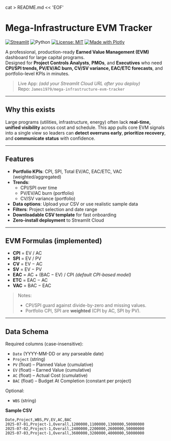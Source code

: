 cat > README.md << 'EOF'
# Mega-Infrastructure EVM Tracker

[![Streamlit](https://img.shields.io/badge/Framework-Streamlit-red.svg)](https://streamlit.io/)
![Python](https://img.shields.io/badge/Python-3.11-blue.svg)
[![License: MIT](https://img.shields.io/badge/License-MIT-green.svg)](LICENSE)
[![Made with Plotly](https://img.shields.io/badge/Charts-Plotly-informational.svg)](https://plotly.com/python/)

A professional, production-ready **Earned Value Management (EVM)** dashboard for large capital programs.  
Designed for **Project Controls Analysts**, **PMOs**, and **Executives** who need **CPI/SPI trends, PV/EV/AC burn, CV/SV variance, EAC/ETC forecasts**, and portfolio-level KPIs in minutes.

> Live App: _(add your Streamlit Cloud URL after you deploy)_  
> Repo: `James1979/mega-infrastructure-evm-tracker`

---

## Why this exists

Large programs (utilities, infrastructure, energy) often lack **real-time, unified visibility** across cost and schedule. This app pulls core EVM signals into a single view so leaders can **detect overruns early**, **prioritize recovery**, and **communicate status** with confidence.

---

## Features

- **Portfolio KPIs**: CPI, SPI, Total EV/AC, EAC/ETC, VAC (weighted/aggregated)
- **Trends**:  
  - CPI/SPI over time  
  - PV/EV/AC burn (portfolio)  
  - CV/SV variance (portfolio)
- **Data options**: Upload your CSV or use realistic sample data
- **Filters**: Project selection and date range
- **Downloadable CSV template** for fast onboarding
- **Zero-install deployment** to Streamlit Cloud

---

## EVM Formulas (implemented)

- **CPI** = EV / AC  
- **SPI** = EV / PV  
- **CV**  = EV − AC  
- **SV**  = EV − PV  
- **EAC** = AC + (BAC − EV) / CPI  _(default CPI-based model)_  
- **ETC** = EAC − AC  
- **VAC** = BAC − EAC

> Notes:
> - CPI/SPI guard against divide-by-zero and missing values.
> - Portfolio CPI, SPI are **weighted** (CPI by AC, SPI by PV).

---

## Data Schema

Required columns (case-insensitive):
- `Date` (YYYY-MM-DD or any parseable date)
- `Project` (string)
- `PV` (float) – Planned Value (cumulative)
- `EV` (float) – Earned Value (cumulative)
- `AC` (float) – Actual Cost (cumulative)
- `BAC` (float) – Budget At Completion (constant per project)

Optional:
- `WBS` (string)

**Sample CSV**

```csv
Date,Project,WBS,PV,EV,AC,BAC
2025-07-01,Project-1,Overall,1200000,1100000,1300000,50000000
2025-07-02,Project-1,Overall,2400000,2200000,2600000,50000000
2025-07-03,Project-1,Overall,3600000,3200000,4000000,50000000
